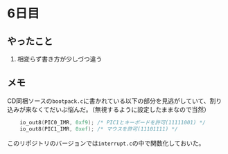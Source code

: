 6日目
=====

## やったこと

1. 相変らず書き方が少しづつ違う


## メモ

CD同梱ソースの`bootpack.c`に書かれている以下の部分を見逃がしていて、割り込みが来なくてだいぶ悩んだ。（無視するように設定したままなので当然）

``` c
    io_out8(PIC0_IMR, 0xf9); /* PIC1とキーボードを許可(11111001) */
    io_out8(PIC1_IMR, 0xef); /* マウスを許可(11101111) */
```

このリポジトリのバージョンでは`interrupt.c`の中で関数化しておいた。
